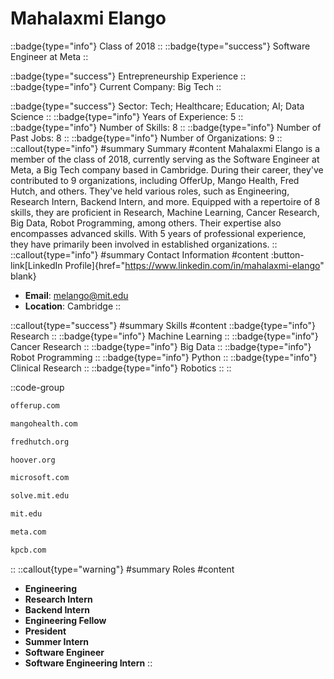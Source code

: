 # Mahalaxmi Elango
::badge{type="info"}
Class of 2018
::
::badge{type="success"}
Software Engineer at Meta
::

::badge{type="success"}
Entrepreneurship Experience
::
::badge{type="info"}
Current Company: Big Tech
::

::badge{type="success"}
Sector: Tech; Healthcare; Education; AI; Data Science
::
::badge{type="info"}
Years of Experience: 5
::
::badge{type="info"}
Number of Skills: 8
::
::badge{type="info"}
Number of Past Jobs: 8
::
::badge{type="info"}
Number of Organizations: 9
::
::callout{type="info"}
#summary
Summary
#content
Mahalaxmi Elango is a member of the class of 2018, currently serving as the Software Engineer at Meta, a Big Tech company based in Cambridge. During their career, they've contributed to 9 organizations, including OfferUp, Mango Health, Fred Hutch, and others. They've held various roles, such as Engineering, Research Intern, Backend Intern, and more. Equipped with a repertoire of 8 skills, they are proficient in Research, Machine Learning, Cancer Research, Big Data, Robot Programming, among others. Their expertise also encompasses advanced skills. With 5 years of professional experience, they have primarily been involved in established organizations.
::
::callout{type="info"}
#summary
Contact Information
#content
:button-link[LinkedIn Profile]{href="https://www.linkedin.com/in/mahalaxmi-elango" blank}
- **Email**: melango@mit.edu
- **Location**: Cambridge
::

::callout{type="success"}
#summary
Skills
#content
::badge{type="info"}
Research
::
::badge{type="info"}
Machine Learning
::
::badge{type="info"}
Cancer Research
::
::badge{type="info"}
Big Data
::
::badge{type="info"}
Robot Programming
::
::badge{type="info"}
Python
::
::badge{type="info"}
Clinical Research
::
::badge{type="info"}
Robotics
::
::

::code-group
```bash [OfferUp]
offerup.com
```
```bash [Mango Health]
mangohealth.com
```
```bash [Fred Hutch]
fredhutch.org
```
```bash [Hoover Institution at Stanford University]
hoover.org
```
```bash [Microsoft]
microsoft.com
```
```bash [MIT Solve]
solve.mit.edu
```
```bash [Massachusetts Institute of Technology]
mit.edu
```
```bash [Meta]
meta.com
```
```bash [Kleiner Perkins Caufield & Byers]
kpcb.com
```
::
::callout{type="warning"}
#summary
Roles
#content
- **Engineering**
- **Research Intern**
- **Backend Intern**
- **Engineering Fellow**
- **President**
- **Summer Intern**
- **Software Engineer**
- **Software Engineering Intern**
::

